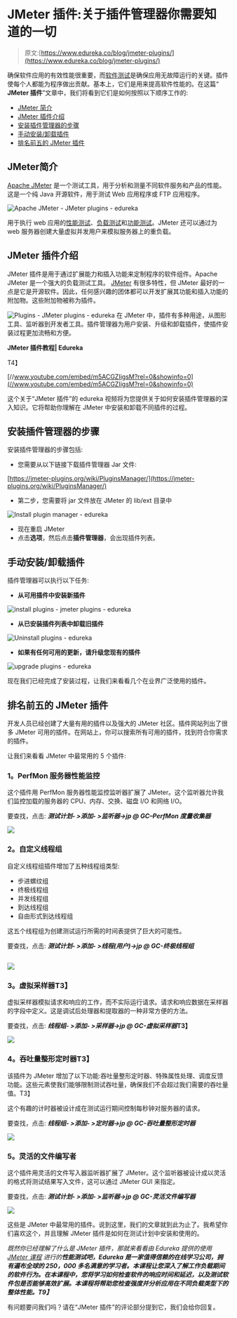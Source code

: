 # JMeter 插件:关于插件管理器你需要知道的一切

> 原文:[https://www.edureka.co/blog/jmeter-plugins/](https://www.edureka.co/blog/jmeter-plugins/)

确保软件应用的有效性能很重要，而[软件测试](https://www.edureka.co/software-testing-certification-courses)是确保应用无故障运行的关键。插件使每个人都能为程序做出贡献。基本上，它们是用来提高软件性能的。在这篇“ **JMeter 插件**”文章中，我们将看到它们是如何按照以下顺序工作的:

*   [JMeter 简介](#jmeter)
*   [JMeter 插件介绍](#jmeterplugins)
*   [安装插件管理器的步骤](#installjmeterplugins)
*   [手动安装/卸载插件](#manualplugins)
*   [排名前五的 JMeter 插件](#topjmeterplugins)

## **JMeter简介**

[Apache JMeter](https://www.edureka.co/blog/jmeter-tutorial/) 是一个测试工具，用于分析和测量不同软件服务和产品的性能。这是一个纯 Java 开源软件，用于测试 Web 应用程序或 FTP 应用程序。

![Apache JMeter - JMeter plugins - edureka](../Images/951c781ac285094d418fcc3ec92189f9.png)

用于执行 web 应用的[性能测试](https://www.edureka.co/blog/performance-testing-tutorial/)、[负载测试](https://www.edureka.co/blog/load-testing-using-jmeter/)和[功能测试](https://www.edureka.co/blog/what-is-functional-testing/)。JMeter 还可以通过为 web 服务器创建大量虚拟并发用户来模拟服务器上的重负载。

## **JMeter 插件介绍**

JMeter 插件是用于通过扩展能力和插入功能来定制程序的软件组件。Apache JMeter 是一个强大的负载测试工具。 [JMeter](https://www.edureka.co/blog/how-to-install-jmeter/) 有很多特性，但 JMeter 最好的一点是它是开源软件。因此，任何感兴趣的团体都可以开发扩展其功能和插入功能的附加物。这些附加物被称为插件。

![Plugins - JMeter plugins - edureka](../Images/2d85313dde5b9f37b016deaff8c68051.png) 在 JMeter 中，插件有多种用途，从图形工具、监听器到开发者工具。插件管理器为用户安装、升级和卸载插件，使插件安装过程更加流畅和方便。

**JMeter 插件教程| Edureka**

T4】

[//www.youtube.com/embed/m5ACGZIigsM?rel=0&showinfo=0](//www.youtube.com/embed/m5ACGZIigsM?rel=0&showinfo=0)

这个关于“JMeter 插件”的 edureka 视频将为您提供关于如何安装插件管理器的深入知识。它将帮助你理解在 JMeter 中安装和卸载不同插件的过程。

## **安装插件管理器的步骤**

安装插件管理器的步骤包括:

*   您需要从以下链接下载插件管理器 Jar 文件:

[https://jmeter-plugins.org/wiki/PluginsManager/](https://jmeter-plugins.org/wiki/PluginsManager/)

*   第二步，您需要将 jar 文件放在 JMeter 的 lib/ext 目录中

![Install plugin manager - edureka](../Images/4716c343bea7618b1a5a5137a3a13b58.png)

*   现在重启 JMeter
*   点击**选项**，然后点击**插件管理器**，会出现插件列表。

## **手动安装/卸载插件**

插件管理器可以执行以下任务:

*   **从可用插件中安装新插件**

![install plugins - jmeter plugins - edureka](../Images/cfe1c86af0a8d0cb8a318266499093e1.png)

*   **从已安装插件列表中卸载旧插件**

![Uninstall plugins - edureka](../Images/32500a457c22ed6fee4b8c96824e67ac.png)

*   **如果有任何可用的更新，请升级您现有的插件**

![upgrade plugins - edureka](../Images/9a0c166962ac4041e3c7c3d41513ae6a.png)

现在我们已经完成了安装过程，让我们来看看几个在业界广泛使用的插件。

## **排名前五的 JMeter 插件**

开发人员已经创建了大量有用的插件以及强大的 JMeter 社区。插件网站列出了很多 JMeter 可用的插件。在网站上，你可以搜索所有可用的插件，找到符合你需求的插件。

让我们来看看 JMeter 中最常用的 5 个插件:

### **1。PerfMon 服务器性能监控**

这个插件用 PerfMon 服务器性能监控监听器扩展了 JMeter。这个监听器允许我们监控加载的服务器的 CPU、内存、交换、磁盘 I/O 和网络 I/O。

要查找，点击: ***测试计划- >添加- >监听器->jp @ GC–PerfMon 度量收集器***

![](../Images/e71cfb04e047c05876d5d2879ba28316.png)

### **2。自定义线程组**

自定义线程组插件增加了五种线程组类型:

*   步进螺纹组
*   终极线程组
*   并发线程组
*   到达线程组
*   自由形式到达线程组

这五个线程组为创建测试运行所需的时间表提供了巨大的可能性。

要查找，点击: ***测试计划- >添加- >线程(用户)->jp @ GC-终极线程组***

## ![](../Images/00330412d8e64987eee8f6d7391c8d64.png)

### **3。虚拟采样器**T3】

虚拟采样器模拟请求和响应的工作，而不实际运行请求。请求和响应数据在采样器的字段中定义。这是调试后处理器和提取器的一种非常方便的方法。

要查找，点击: ***线程组- >添加- >采样器->jp @ GC-虚拟采样器*T3】**

![](../Images/55e672847bca9149bdbc93b4449aa6d0.png)

### **4。吞吐量整形定时器T3】**

该插件为 JMeter 增加了以下功能:吞吐量整形定时器、特殊属性处理、调度反馈功能。这些元素使我们能够限制测试吞吐量，确保我们不会超过我们需要的吞吐量值。T3】

这个有趣的计时器被设计成在测试运行期间控制每秒钟对服务器的请求。

要查找，点击: ***线程组- >添加- >定时器->jp @ GC-吞吐量整形定时器***

![](../Images/cf340b52d27944848f903eb9fb5c17b8.png)

### **5。灵活的文件编写者**

这个插件用灵活的文件写入器监听器扩展了 JMeter。这个监听器被设计成以灵活的格式将测试结果写入文件，这可以通过 JMeter GUI 来指定。

要查找，点击: ***测试计划- >添加- >监听器->jp @ GC-灵活文件编写器***

![](../Images/b90c5bbff558b1aa280c19e35f006ea7.png)

这些是 JMeter 中最常用的插件。说到这里，我们的文章就到此为止了。我希望你们喜欢这个，并且理解 JMeter 插件是如何在测试计划中安装和使用的。

*既然你已经理解了什么是 JMeter 插件，那就来看看由 Edureka 提供的使用 [JMeter 课程](https://www.edureka.co/jmeter-training-performance-testing) 进行的**性能测试吧，Edureka 是一家值得信赖的在线学习公司，拥有遍布全球的 250，000 多名满意的学习者。本课程让您深入了解工作负载期间的软件行为。在本课程中，您将学习如何检查软件的响应时间和延迟，以及测试软件包是否能够高效扩展。本课程将帮助您检查强度并分析应用在不同负载类型下的整体性能。T9】***

有问题要问我们吗？请在“JMeter 插件”的评论部分提到它，我们会给你回复。